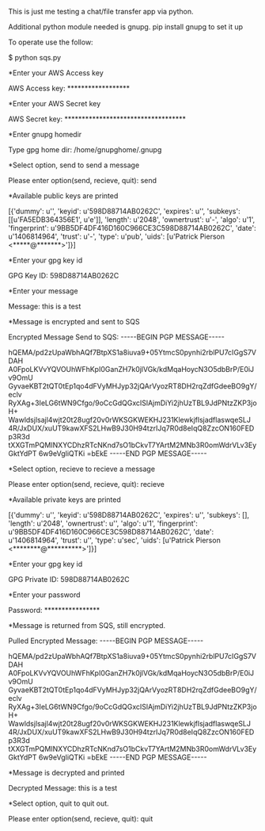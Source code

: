 This is just me testing a chat/file transfer app via python.

Additional python module needed is gnupg.  pip install gnupg to set it up

To operate use the follow:

$ python sqs.py

*Enter your AWS Access key

AWS Access key: ******************

*Enter your AWS Secret key

AWS Secret key: ***********************************

*Enter gnupg homedir

Type gpg home dir: /home/gnupghome/.gnupg

*Select option, send to send a message

Please enter option(send, recieve, quit): send

*Available public keys are printed

[{'dummy': u'', 'keyid': u'598D88714AB0262C', 'expires': u'', 'subkeys': [[u'FA5EDB364356E1', u'e']], 'length': u'2048', 'ownertrust': u'-', 'algo': u'1', 'fingerprint': u'9BB5DF4DF416D160C966CE3C598D88714AB0262C', 'date': u'1406814964', 'trust': u'-', 'type': u'pub', 'uids': [u'Patrick Pierson <*****@*******>']}]

*Enter your gpg key id

GPG Key ID: 598D88714AB0262C

*Enter your message

Message: this is a test

*Message is encrypted and sent to SQS

Encrypted Message Send to SQS: -----BEGIN PGP MESSAGE-----

hQEMA/pd2zUpaWbhAQf7BtpXS1a8iuva9+05YtmcS0pynhi2rblPU7cIGgS7VDAH
A0FpoLKVvYQVOUhWFhKpI0GanZH7k0jlVGk/kdMqaHoycN3O5dbBrP/E0iJv9OmU
GyvaeKBT2tQT0tEp1qo4dFVyMHJyp32jQArVyozRT8DH2rqZdfGdeeBO9gY/eclv
RyXAg+3IeLG6tWN9Cfgo/9oCcGdQGxcISlAjmDiYi2jhUzTBL9JdPNtzZKP3joH+
Wawldsjlsajl4wjt20t28ugf20v0rWKSGKWEKHJ231KlewkjflsjadflaswqeSLJ
4R/JxDUX/xuUT9kawXFS2LHwB9J30H94tzrIJq7R0d8eIqQ8ZzcON160FEDp3R3d
tXXGTmPQMINXYCDhzRTcNKnd7sO1bCkvT7YArtM2MNb3R0omWdrVLv3EyGktYdPT
6w9eVgIiQTKi
=bEkE
-----END PGP MESSAGE-----

*Select option, recieve to recieve a message

Please enter option(send, recieve, quit): recieve

*Available private keys are printed

[{'dummy': u'', 'keyid': u'598D88714AB0262C', 'expires': u'', 'subkeys': [], 'length': u'2048', 'ownertrust': u'', 'algo': u'1', 'fingerprint': u'9BB5DF4DF416D160C966CE3C598D88714AB0262C', 'date': u'1406814964', 'trust': u'', 'type': u'sec', 'uids': [u'Patrick Pierson <********@**********>']}]

*Enter your gpg key id

GPG Private ID: 598D88714AB0262C

*Enter your password

Password: ****************

*Message is returned from SQS, still encrypted.

Pulled Encrypted Message: -----BEGIN PGP MESSAGE-----

hQEMA/pd2zUpaWbhAQf7BtpXS1a8iuva9+05YtmcS0pynhi2rblPU7cIGgS7VDAH
A0FpoLKVvYQVOUhWFhKpI0GanZH7k0jlVGk/kdMqaHoycN3O5dbBrP/E0iJv9OmU
GyvaeKBT2tQT0tEp1qo4dFVyMHJyp32jQArVyozRT8DH2rqZdfGdeeBO9gY/eclv
RyXAg+3IeLG6tWN9Cfgo/9oCcGdQGxcISlAjmDiYi2jhUzTBL9JdPNtzZKP3joH+
Wawldsjlsajl4wjt20t28ugf20v0rWKSGKWEKHJ231KlewkjflsjadflaswqeSLJ
4R/JxDUX/xuUT9kawXFS2LHwB9J30H94tzrIJq7R0d8eIqQ8ZzcON160FEDp3R3d
tXXGTmPQMINXYCDhzRTcNKnd7sO1bCkvT7YArtM2MNb3R0omWdrVLv3EyGktYdPT
6w9eVgIiQTKi
=bEkE
-----END PGP MESSAGE-----

*Message is decrypted and printed

Decrypted Message: this is a test

*Select option, quit to quit out.

Please enter option(send, recieve, quit): quit
